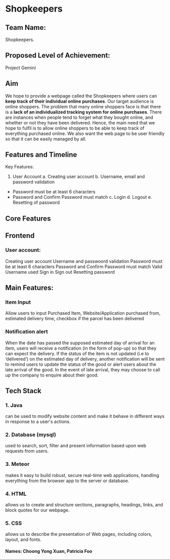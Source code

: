 # Shopkeepers
## Team Name:
 
Shopkeepers. 
 
## Proposed Level of Achievement:
 
Project Gemini  
 
## Aim

We hope to provide a webpage called the Shopkeepers where users can **keep track of their individual online purchases**. Our target audience is online shoppers.  The problem that many online shoppers face is that there is a **lack of an individualized tracking system for online purchases**.
There are instances when people tend to forget what they bought online, and whether or not they have been delivered.  Hence, the main need that we hope to fulfil is to allow online shoppers to be able to keep track of everything purchased online.  We also want the web page to be user friendly so that it can be easily managed by all.  


## Features and Timeline
Key Features:
1. User Account 
a. Creating user account
b. Username, email and password validation
- Password must be at least 6 characters
- Password and Confirm Password must match
c. Login
d. Logout
e. Resetting of password

## Core Features

## Frontend

### User account:
Creating user account
Username and passwoord validation
Password must be at least 6 characters
Password and Confirm Password must match
Valid Username used
Sign in 
Sign out
Resetting password

## Main Features: 
### Item Input
Allow users to input Purchased Item, Website/Application purchased from, estimated delivery time, checkbox if the parcel has been delivered 
### Notification alert 
When the date has passed the supposed estimated day of arrival for an item, users will receive a notification (in the form of pop-up) so that they can expect the delivery.
If the status of the item is not updated (i.e to ‘delivered’) on the estimated day of delivery, another notification will be sent to remind users to update the status of the good or alert users about the late arrival of the good. In the event of late arrival, they may choose to call up the company to enquire about their good.














## Tech Stack
 
### 1. Java
can be used to modify website content and make it behave in different ways in response to a user's actions.
### 2. Database (mysql)
used to search, sort, filter and present information based upon web requests from users.
### 3. Meteor
makes it easy to build robust, secure real-time web applications, handling everything from the browser app to the server or database.
### 4. HTML 
allows us to create and structure sections, paragraphs, headings, links, and block quotes for our webpage.
### 5. CSS 
allows us to describe the presentation of Web pages, including colors, layout, and fonts. 



#### Names: Choong Yong Xuan, Patricia Foo

